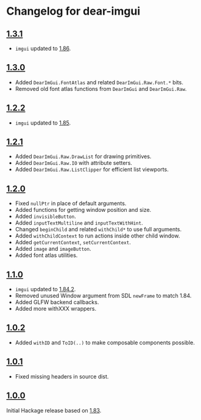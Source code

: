 # Changelog for dear-imgui

## [1.3.1]

- `imgui` updated to [1.86].

## [1.3.0]

- Added `DearImGui.FontAtlas` and related `DearImGui.Raw.Font.*` bits.
- Removed old font atlas functions from `DearImGui` and `DearImGui.Raw`.

## [1.2.2]

- `imgui` updated to [1.85].

## [1.2.1]

- Added `DearImGui.Raw.DrawList` for drawing primitives.
- Added `DearImGui.Raw.IO` with attribute setters.
- Added `DearImGui.Raw.ListClipper` for efficient list viewports.

## [1.2.0]

- Fixed `nullPtr` in place of default arguments.
- Added functions for getting window position and size.
- Added `invisibleButton`.
- Added `inputTextMultiline` and `inputTextWithHint`.
- Changed `beginChild` and related `withChild*` to use full arguments.
- Added `withChildContext` to run actions inside other child window.
- Added `getCurrentContext`, `setCurrentContext`.
- Added `image` and `imageButton`.
- Added font atlas utilities.

## [1.1.0]

- `imgui` updated to [1.84.2].
- Removed unused Window argument from SDL `newFrame` to match 1.84.
- Added GLFW backend callbacks.
- Added more withXXX wrappers.

## [1.0.2]

- Added `withID` and `ToID(..)` to make composable components possible.

## [1.0.1]

- Fixed missing headers in source dist.

## [1.0.0]

Initial Hackage release based on [1.83].

[1.0.0]: https://github.com/haskell-game/dear-imgui.hs/tree/v1.0.0
[1.0.1]: https://github.com/haskell-game/dear-imgui.hs/tree/v1.0.1
[1.0.2]: https://github.com/haskell-game/dear-imgui.hs/tree/v1.0.2
[1.1.0]: https://github.com/haskell-game/dear-imgui.hs/tree/v1.1.0
[1.2.0]: https://github.com/haskell-game/dear-imgui.hs/tree/v1.2.0
[1.2.1]: https://github.com/haskell-game/dear-imgui.hs/tree/v1.2.1
[1.2.2]: https://github.com/haskell-game/dear-imgui.hs/tree/v1.2.2
[1.3.0]: https://github.com/haskell-game/dear-imgui.hs/tree/v1.3.0
[1.3.1]: https://github.com/haskell-game/dear-imgui.hs/tree/v1.3.1

[1.86]: https://github.com/ocornut/imgui/releases/tag/v1.86
[1.85]: https://github.com/ocornut/imgui/releases/tag/v1.85
[1.84.2]: https://github.com/ocornut/imgui/releases/tag/v1.84.2
[1.83]: https://github.com/ocornut/imgui/releases/tag/v1.83
